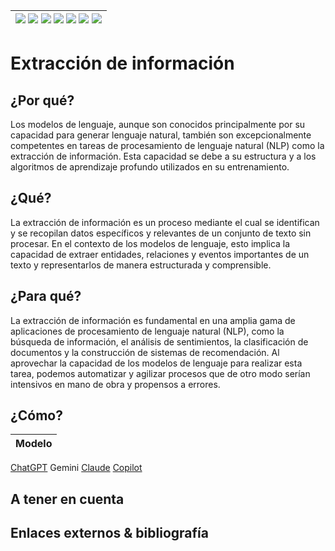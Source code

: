 <div align=right>

|[![](https://img.shields.io/badge/-Inicio-FFF?style=flat&logo=Emlakjet&logoColor=black)](/README.md) [![](https://img.shields.io/badge/-Introducción-FFF?style=flat)](/documentos/intro.md) [![](https://img.shields.io/badge/-Panorámica-FFF?style=flat)](/documentos/panorámica.md) [![](https://img.shields.io/badge/-Prompts-FFF?style=flat)](/documentos/prompts/README.md) [![](https://img.shields.io/badge/-Ingeniería_de_prompts-FFF?style=flat)](/documentos/ingenieriaDePrompts/README.md) [![](https://img.shields.io/badge/-Patrones-FFF?style=flat)](/documentos/ingenieriaDePrompts/patrones/README.md) [![](https://img.shields.io/badge/-Casos_de_uso-FFF?style=flat)](/documentos/casosDeUso/README.md)|
|-|

</div>

# Extracción de información

## ¿Por qué?

Los modelos de lenguaje, aunque son conocidos principalmente por su capacidad para generar lenguaje natural, también son excepcionalmente competentes en tareas de procesamiento de lenguaje natural (NLP) como la extracción de información. Esta capacidad se debe a su estructura y a los algoritmos de aprendizaje profundo utilizados en su entrenamiento.

## ¿Qué?

La extracción de información es un proceso mediante el cual se identifican y se recopilan datos específicos y relevantes de un conjunto de texto sin procesar. En el contexto de los modelos de lenguaje, esto implica la capacidad de extraer entidades, relaciones y eventos importantes de un texto y representarlos de manera estructurada y comprensible.

## ¿Para qué?

La extracción de información es fundamental en una amplia gama de aplicaciones de procesamiento de lenguaje natural (NLP), como la búsqueda de información, el análisis de sentimientos, la clasificación de documentos y la construcción de sistemas de recomendación. Al aprovechar la capacidad de los modelos de lenguaje para realizar esta tarea, podemos automatizar y agilizar procesos que de otro modo serían intensivos en mano de obra y propensos a errores.

## ¿Cómo?

|Modelo|
|-|
[ChatGPT](https://chat.openai.com/share/7dcff86a-b153-4f24-bf9b-b80f0cb0f260)
Gemini
[Claude](https://claude.ai/chat/8a2e85a7-355f-43ea-9791-8b3d3a0effb9)
[Copilot](https://copilot.microsoft.com/sl/i4Gi2yeHy9I)

## A tener en cuenta


## Enlaces externos & bibliografía